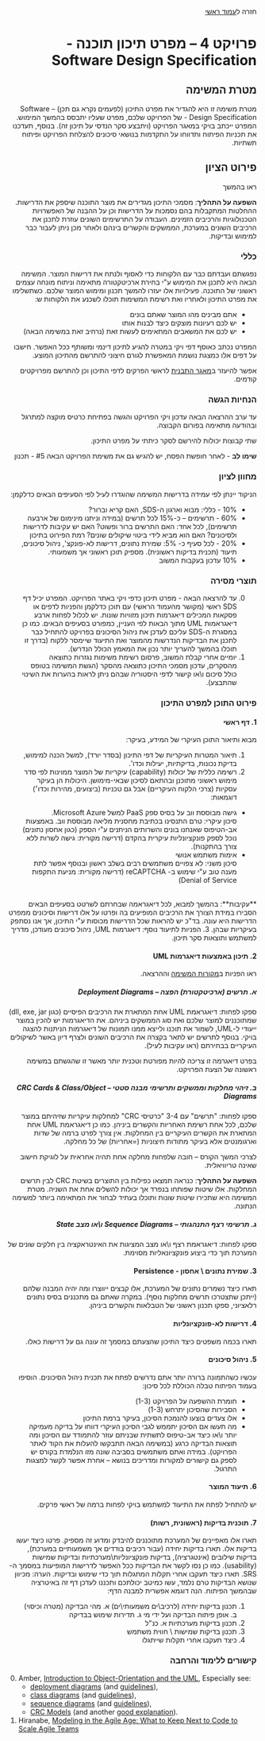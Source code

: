 <div dir="rtl">
<div>
</div>

חזרה ל[עמוד ראשי](../../../..)

# פרויקט 4 – מפרט תיכון תוכנה - Software Design Specification

## מטרת המשימה
מטרת משימה זו היא להגדיר את מפרט התיכון (לפעמים נקרא גם תכן) – Software Design Specification - של הפרויקט שלכם, מפרט שעליו יתבסס בהמשך המימוש. המפרט ייכתב בויקי במאגר הפרויקט (ויתבצע סקר הנדסי על תיכון זה). בנוסף, תעדכנו את תכניות הפיתוח ותדווחו על התקדמות בנושאי סיכונים להצלחת הפרויקט ופיתוח תשתיות.


## פירוט הציון
ראו בהמשך

**השפעה על התהליך**: מסמכי התיכון מגדירים את מוצר התוכנה שיספק את הדרישות. ההחלטות המתקבלות בהם נסמכות על הדרישות וכן על ההבנה של האפשרויות הטכנולוגיות והרכיבים הזמינים. העבודה על התרשימים השונים עוזרת לתכנן את הרכיבים השונים במערכת, הממשקים והקשרים בינהם ולאחר מכן ניתן לעבור כבר למימוש ובדיקות.

### כללי
נפגשתם ועבדתם כבר עם הלקוחות כדי לאסוף ולנתח את דרישות המוצר. המשימה הבאה היא לתכנן את המימוש ע"י בחירת ארכיטקטורה מתאימה וניתוח מונחה עצמים ראשוני של התוכנה. פעילויות אלו יעזרו להמשך תכנון ומימוש המוצר שלכם.
כשתשלימו את מפרט התיכון ולאחריו ואת רשימת המשימות תוכלו לשכנע את הלקוחות ש:

- אתם מבינים מהו המוצר שאתם בונים
- יש לכם רעיונות מוצקים כיצד לבנות אותו
- יש לכם את המשאבים המתאימים לעשות זאת (נרחיב זאת במשימה הבאה)

המפרט נכתב כאוסף דפי ויקי במטרה להגיע לתיכון דינמי ומשותף ככל האפשר. חישבו על דפים אלו כמצגת נושמת המאפשרת לגורם חיצוני להתרשם מהתיכון המוצע.

אפשר להיעזר ב[מאגר התבנית][sds-template] לראשי הפרקים לדפי התיכון וכן להתרשם מפרויקטים קודמים.

### הנחיות הגשה
עד ערב ההרצאה הבאה עדכון ויקי הפרויקט והגשה בפתיחת כרטיס מוקצה למתרגל ובהודעה מתאימה בפורום הקבוצה.

שתי קבוצות יכולות להירשם לסקר כיתתי על מפרט התיכון.

**שימו לב** - לאחר חופשת הפסח, יש להגיש גם את משימת הפרויקט הבאה #5 - תכנון

### מחוון לציון
הניקוד יינתן לפי עמידה בדרישות המשימה שהוגדרו לעיל לפי הסעיפים הבאים כדלקמן:

- 10% - כללי: מבוא וארגון ה-SDS, האם קריא וברור?
- 60% - תרשימים – כ-15% לכל תרשים (במידה וניתנו מינימום של ארבעה תרשימים), לכל אחד: האם התרשים ברור ופשוט? האם יש עקיבות לדרישות ולסיכונים? האם הוא מביא לידי ביטוי שיקולים שונים? רמת הפירוט בתיכון
- 20% - לכל סעיף כ- 5%: שמירת נתונים, דרישות לא-פונקצ', ניהול סיכונים, תיעוד (תכנית בדיקות ראשונית). מספיק תוכן ראשוני אך משמעותי.
- 10% עדכון בעקבות המשוב

### תוצרי מסירה

0. עד להרצאה הבאה - מפרט תיכון כדפי ויקי באתר הפרויקט. המפרט יכיל דף SDS ראשי (מקושר מהעמוד הראשי) עם תוכן כדלקמן והפניות לדפים או פסקאות המכילים דיאגרמות תיכון מזוויות שונות. יש לכלול לפחות ארבע דיאגראמות UML מתוך הבאות לפי העניין, כמפורט בסעיפים הבאים. 
כמו כן במסגרת ה-SDS  עליכם לעדכן את ניהול הסיכונים בפרויקט להתחיל כבר לתכנן את הבדיקות הנדרשות מהמוצר ואת התיעוד שיימסר ללקוח (בדרך זו תוכלו בהמשך להעריך יותר נכון את המאמץ הכולל הנדרש).
1. יומיים אחרי קבלת המשוב, פרסום רשימת משימות נגזרות כתוצאה מהסקרים, עדכון מסמכי התיכון כתוצאה מהסקר (הגשת המשימה בטופס כולל סיכום ו\או קישור לדפי היסטוריה שבהם ניתן לראות בהערות את השינוי שהתבצע).

### פירוט התוכן למפרט התיכון

#### 1. דף ראשי
מבוא ותיאור התוכן העיקרי של המידע, בעיקר:

1. תיאור המטרות העיקריות של דפי התיכון (בסדר יורד), למשל הכנה למימוש, בדיקת נכונות, בדיקתיות, יעילות וכדו'. 
2. רשימה כללית של יכולות (capability) עיקריות של המוצר ממוינות לפי סדר מימוש ראשוני מתוכנן ובהתאם לסיכון שבאי-מימושן. היכולות הן בעיקר עסקיות (צרכי הלקוח העיקריים) אבל גם טכניות (ביצועים, מהירות וכדו׳)
דוגמאות:
 - גישה מבוססת ווב על בסיס ספק PaaS למשל Microsoft Azure.<br/>
   סיכון עיקרי: טרם התנסינו בכתיבת מחסנית מליאה מבוססת ווב. באמצעות אב-הטיפוס שאנחנו בונים והשרותים הניתנים ע"י הספק (כגון אחסון נתונים) נוכל לספק פונקציונליות עיקרית בהקדם (דרישה מקורית: גישה לשרות ללא צורך בהתקנות).
 - אימות משתמש אנושי<br/>
סיכון משני: לא צפויים משתמשים רבים בשלב ראשון ובנוסף אפשר לתת מענה טוב ע"י שימוש ב- reCAPTCHA
(דרישה מקורית: מניעת התקפות Denial of Service)<br/>
<br/>
**עקיבות**: בהמשך למבוא, לכל דיאגראמה שבחרתם לשרטט בסעיפים הבאים הסבירו במידת הצורך את הרכיבים המופיעים בה ופרטו על אלו דרישות וסיכונים ממפרט הדרישות היא עונה. בד"כ יש להראות שכל הדרישות מכוסות ע"י התיכון, אך אנו נסתפק בעיקריות שבהן.
3. הפניות לתיעוד נוסף: דיאגרמות UML, ניהול סיכונים מעודכן, מדריך למשתמש ותוצאות סקר תיכון.

#### 2. תיכון באמצעות דיאגרמות UML

ראו הפניות ב[מקורות המשימה][refs] וההרצאה.

##### א. תרשים (ארכיטקטורת) הפצה – Deployment Diagrams
 ספקו לפחות: דיאגראמת UML אחת המתארת את הרכיבים הפיסיים (כגון dll, exe, jar) שמתוכננים למוצר שלכם ואת סוג הממשקים ביניהם. את הדיאגרמות יש להכין במוצר ייעודי ל-UML, לשמור את תוכנו ולייצא ממנו תמונות של דיאגרמות הניתנות להצגה בויקי. בנוסף לתרשים יש לתאר בקצרה את הרכיבים השונים ולצרף דיון באשר לשיקולים העיקריים בבחירתם (ראו עקיבות לעיל).

בפרט דיאגרמה זו צריכה להיות מפורטת וטכנית יותר מאשר זו שהגשתם במשימה ראשונה של הצעת הפרויקט.

##### ב. זיהוי מחלקות וממשקים ותרשימי מבנה סטטי – CRC Cards & Class/Object Diagrams
ספקו לפחות: "תרשים" עם 3-4 "כרטיסי CRC" למחלקות עיקריות שזיהיתם במוצר שלכם, לכל אחת רשימת האחריות והקשרים ביניהן. כמו כן דיאגראמת UML אחת המתארת את הקשרים העיקריים בין המחלקות. אין צורך לפרט ברמה של שדות וארגומנטים אלא בעיקר מתודות חיצוניות (=אחריות) של כל מחלקה.

לצרכי המשך הקורס – חובה שלפחות מחלקה אחת תהיה אחראית על לוגיקת חישוב שאינה טריוויאלית.

**השפעה על התהליך**: כנראה תמצאו כפילות בין התוצרים בשיטת CRC  לבין תרשים המחלקות. אלו שיטות שפותחו בנפרד אך יכולות להשלים אחת את השניה. מטרת המשימה היא שתכירו שיטות שונות ותוכלו בעתיד לבחור את המתאימה ביותר למשימה הנתונה.

##### ג. תרשימי רצף התנהגותי – Sequence Diagrams ו\או מצב State
ספקו לפחות: דיאגראמת רצף ו\או מצב המציגות את האינטראקציה בין חלקים שונים של המערכת תוך כדי ביצוע פונקציונאליות מסוימת.

#### 3.	שמירת נתונים \ אחסון - Persistence
 תארו כיצד נשמרים נתונים של המערכת, אלו קבצים ייווצרו ומה יהיה המבנה שלהם (ייתכן שתצטרכו תרשים מחלקות נוסף). במקרה שאתם גם מתכננים בסיס נתונים רלאציוני, ספקו תכנון ראשוני של הטבלאות והקשרים ביניהן.

#### 4. דרישות לא-פונקציונליות
תארו בכמה משפטים כיצד התיכון שהצעתם במסמך זה עונה גם על דרישות כאלו.

#### 5. ניהול סיכונים
עכשיו כשהתמונה ברורה יותר אתם נדרשים לפתח את תכנית ניהול הסיכונים. הוסיפו בעמוד הפיתוח טבלה הכוללת לכל סיכון:
-	חומרת ההשפעה על הפרויקט (1-3)
-	הסבירות שהסיכון יתרחש (1-3)
-	אלו צעדים בוצעו להנמכת הסיכון, בעיקר ברמת התיכון
-	מה תעשו אם הסיכון יתממש
לגבי הסיכון העיקרי דווחו על בדיקה מעמיקה יותר ו\או כיצד אב-טיפוס לתשתית שבניתם עוזר להתמודד עם הסיכון ומה תוצאות הבדיקה כרגע (במשימה הבאה תתבקשו להעלות את הקוד לאתר הפרויקט). במידה ואתם משתמשים בסביבה שונה מזו הנלמדת בקורס יש לספק גם קישורים למקורות ומדריכים בנושא – אחרת אפשר לקשר למצגות התרגול.

#### 6. תיעוד המוצר
יש להתחיל לפתח את התיעוד למשתמש בויקי לפחות ברמה של ראשי פרקים.

#### 7. תוכנית בדיקות (ראשונית, רשות)
 תארו אלו מאפיינים של המערכת מתוכננים להיבדק ומדוע זה מספיק. פרטו כיצד יעשו בדיקות אלו. תארו בדיקות יחידה (עבור רכיבים בודדים אך משמעותיים במערכת), בדיקות שילובים (אינטגרציה), בדיקות פונקציונליות\מערכתיות ובדיקות שמישות (usability). כמו כן נסו לקשר את הבדיקות ככל האפשר לדרישות המופיעות במסמך ה-SRS. תארו כיצד תעקבו אחרי תקלות המתגלות תוך כדי שימוש ובדיקות.
הערה: מכיוון שנושא הבדיקות טרם נלמד, עשו כמיטב יכולתכם ותכננו לעדכן דף זה באיטרציה שבהמשך הפיתוח. הנה דוגמא אפשרית למבנה הדף:

1.	תכנון בדיקות יחידה (לרכיב\ים משמעותי\ים)
א.	מהי הבדיקה (מטרה וכיסוי)
ב.	אופן פיתוח הבדיקה ועל ידי מי
ג.	תדירות שימוש בבדיקה
2.	תכנון בדיקות מערכתיות
א.	כנ"ל
3.	תכנון בדיקות שמישות \ חווית משתמש
4.	כיצד תעקבו אחרי תקלות שייתגלו 


### קישורים ללימוד והרחבה
<div dir="ltr">
<div>
</div>

0. Amber, [Introduction to Object-Orientation and the UML][amber-intro], Especially see:
   - [deployment diagrams][doployment] (and [guidelines][doployment-g]),
   - [class diagrams][class] (and [guidelines][class-g]), 
   - [sequence diagrams][seq] (and [guidelines][seq-g]), 
   - [CRC Models][crc] (and another [good explanation][crc2]).
0. Hiranabe, [Modeling in the Agile Age: What to Keep Next to Code to Scale Agile Teams][Hiranabe]

</div>

<!-- Links -->
[sds-template]: https://github.com/jce-il/project-template/wiki/sds
[refs]: #קישורים-ללימוד-והרחבה

[amber-intro]: http://www.agiledata.org/essays/objectOrientation101.html
[doployment]: http://www.agilemodeling.com/artifacts/deploymentDiagram.htm
[doployment-g]: http://www.agilemodeling.com/style/deploymentDiagram.htm

[class]: http://www.agilemodeling.com/artifacts/classDiagram.htm
[class-g]: http://www.agilemodeling.com/style/classDiagram.htm

[seq]: http://www.agilemodeling.com/artifacts/sequenceDiagram.htm
[seq-g]: http://www.agilemodeling.com/style/sequenceDiagram.htm

[crc]: http://www.agilemodeling.com/artifacts/crcModel.htm
[crc2]: http://leanagilechange.com/leanagilewiki/index.php?title=Class_Responsibility_Collaboration

[Hiranabe]: http://www.infoq.com/articles/kenji-modeling-agile